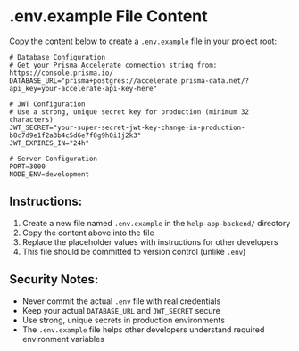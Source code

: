 # .env.example File Content

Copy the content below to create a `.env.example` file in your project root:

```env
# Database Configuration
# Get your Prisma Accelerate connection string from: https://console.prisma.io/
DATABASE_URL="prisma+postgres://accelerate.prisma-data.net/?api_key=your-accelerate-api-key-here"

# JWT Configuration  
# Use a strong, unique secret key for production (minimum 32 characters)
JWT_SECRET="your-super-secret-jwt-key-change-in-production-b8c7d9e1f2a3b4c5d6e7f8g9h0i1j2k3"
JWT_EXPIRES_IN="24h"

# Server Configuration
PORT=3000
NODE_ENV=development
```

## Instructions:

1. Create a new file named `.env.example` in the `help-app-backend/` directory
2. Copy the content above into the file
3. Replace the placeholder values with instructions for other developers
4. This file should be committed to version control (unlike `.env`)

## Security Notes:

- Never commit the actual `.env` file with real credentials
- Keep your actual `DATABASE_URL` and `JWT_SECRET` secure
- Use strong, unique secrets in production environments
- The `.env.example` file helps other developers understand required environment variables 
